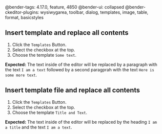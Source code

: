 @bender-tags: 4.17.0, feature, 4850
@bender-ui: collapsed
@bender-ckeditor-plugins: wysiwygarea, toolbar, dialog, templates, image, table, format, basicstyles

## Insert template and replace all contents

1. Click the `Templates` Button.
2. Select the checkbox at the top.
3. Choose the template `Some text`.

**Expected:** The text inside of the editor will be replaced by a paragraph with the text `I am a text` followed by a second paragprah with the text `Here is some more text`.

## Insert template file and replace all contents

1. Click the `Templates` Button.
2. Select the checkbox at the top.
3. Choose the template `Title and Text`.

**Expected:** The text inside of the editor will be replaced by the heading `I am a title` and the text `I am a text`.
